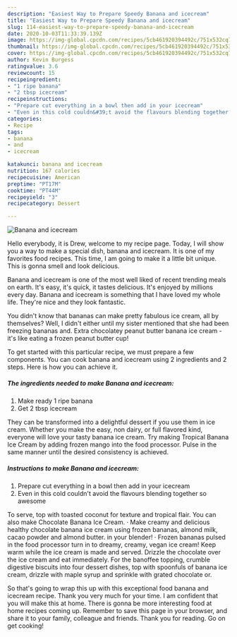 ```yaml
---
description: "Easiest Way to Prepare Speedy Banana and icecream"
title: "Easiest Way to Prepare Speedy Banana and icecream"
slug: 114-easiest-way-to-prepare-speedy-banana-and-icecream
date: 2020-10-03T11:33:39.139Z
image: https://img-global.cpcdn.com/recipes/5cb461920394492c/751x532cq70/banana-and-icecream-recipe-main-photo.jpg
thumbnail: https://img-global.cpcdn.com/recipes/5cb461920394492c/751x532cq70/banana-and-icecream-recipe-main-photo.jpg
cover: https://img-global.cpcdn.com/recipes/5cb461920394492c/751x532cq70/banana-and-icecream-recipe-main-photo.jpg
author: Kevin Burgess
ratingvalue: 3.6
reviewcount: 15
recipeingredient:
- "1 ripe banana"
- "2 tbsp icecream"
recipeinstructions:
- "Prepare cut everything in a bowl then add in your icecream"
- "Even in this cold couldn&#39;t avoid the flavours blending together so awesome"
categories:
- Recipe
tags:
- banana
- and
- icecream

katakunci: banana and icecream 
nutrition: 167 calories
recipecuisine: American
preptime: "PT17M"
cooktime: "PT44M"
recipeyield: "3"
recipecategory: Dessert

---
```



![Banana and icecream](https://img-global.cpcdn.com/recipes/5cb461920394492c/751x532cq70/banana-and-icecream-recipe-main-photo.jpg)

Hello everybody, it is Drew, welcome to my recipe page. Today, I will show you a way to make a special dish, banana and icecream. It is one of my favorites food recipes. This time, I am going to make it a little bit unique. This is gonna smell and look delicious.

Banana and icecream is one of the most well liked of recent trending meals on earth. It's easy, it's quick, it tastes delicious. It's enjoyed by millions every day. Banana and icecream is something that I have loved my whole life. They're nice and they look fantastic.

You didn&#39;t know that bananas can make pretty fabulous ice cream, all by themselves? Well, I didn&#39;t either until my sister mentioned that she had been freezing bananas and. Extra chocolatey peanut butter banana ice cream - it&#39;s like eating a frozen peanut butter cup!


To get started with this particular recipe, we must prepare a few components. You can cook banana and icecream using 2 ingredients and 2 steps. Here is how you can achieve it.

<!--inarticleads1-->

##### The ingredients needed to make Banana and icecream:

1. Make ready 1 ripe banana
1. Get 2 tbsp icecream


They can be transformed into a delightful dessert if you use them in ice cream. Whether you make the easy, non dairy, or full flavored kind, everyone will love your tasty banana ice cream. Try making Tropical Banana Ice Cream by adding frozen mango into the food processor. Pulse in the same manner until the desired consistency is achieved. 

<!--inarticleads2-->

##### Instructions to make Banana and icecream:

1. Prepare cut everything in a bowl then add in your icecream
1. Even in this cold couldn&#39;t avoid the flavours blending together so awesome


To serve, top with toasted coconut for texture and tropical flair. You can also make Chocolate Banana Ice Cream. · Make creamy and delicious healthy chocolate banana ice cream using frozen bananas, almond milk, cacao powder and almond butter. in your blender! · Frozen bananas pulsed in the food processor turn in to dreamy, creamy, vegan ice cream! Keep warm while the ice cream is made and served. Drizzle the chocolate over the ice cream and eat immediately. For the banoffee topping, crumble digestive biscuits into four dessert dishes, top with spoonfuls of banana ice cream, drizzle with maple syrup and sprinkle with grated chocolate or. 

So that's going to wrap this up with this exceptional food banana and icecream recipe. Thank you very much for your time. I am confident that you will make this at home. There is gonna be more interesting food at home recipes coming up. Remember to save this page in your browser, and share it to your family, colleague and friends. Thank you for reading. Go on get cooking!
